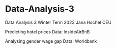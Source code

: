 # Data-Analysis-3
Data Analysis 3 Winter Term 2023 Jana Hochel CEU

Predicting hotel prices
Data: InsideAirBnB

Analysing gender wage gap
Data: Worldbank
